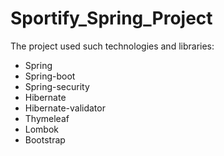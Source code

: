 # Sportify_Spring_Project
The project used such technologies and libraries:
* Spring
 * Spring-boot
 * Spring-security
* Hibernate
 * Hibernate-validator
* Thymeleaf
* Lombok
* Bootstrap
